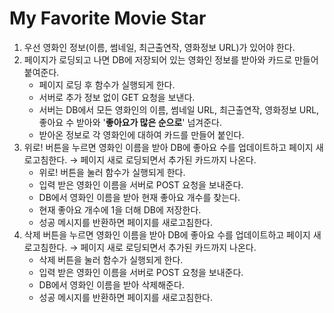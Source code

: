 # My Favorite Movie Star

1. 우선 영화인 정보(이름, 썸네일, 최근출연작, 영화정보 URL)가 있어야 한다.
2. 페이지가 로딩되고 나면 DB에 저장되어 있는 영화인 정보를 받아와 카드로 만들어 붙여준다.
   - 페이지 로딩 후 함수가 실행되게 한다.
   - 서버로 추가 정보 없이 GET 요청을 보낸다.
   - 서버는 DB에서 모든 영화인의 이름, 썸네일 URL, 최근출연작, 영화정보 URL, 좋아요 수 받아와 '**좋아요가 많은 순으로**' 넘겨준다.
   - 받아온 정보로 각 영화인에 대하여 카드를 만들어 붙인다.
3. 위로! 버튼을 누르면 영화인 이름을 받아 DB에 좋아요 수를 업데이트하고 페이지 새로고침한다. → 페이지 새로 로딩되면서 추가된 카드까지 나온다.
   - 위로! 버튼을 눌러 함수가 실행되게 한다.
   - 입력 받은 영화인 이름을 서버로 POST 요청을 보내준다.
   - DB에서 영화인 이름을 받아 현재 좋아요 개수를 찾는다.
   - 현재 좋아요 개수에 1을 더해 DB에 저장한다.
   - 성공 메시지를 반환하면 페이지를 새로고침한다.
4. 삭제 버튼을 누르면 영화인 이름을 받아 DB에 좋아요 수를 업데이트하고 페이지 새로고침한다. → 페이지 새로 로딩되면서 추가된 카드까지 나온다.
   - 삭제 버튼을 눌러 함수가 실행되게 한다.
   - 입력 받은 영화인 이름을 서버로 POST 요청을 보내준다.
   - DB에서 영화인 이름을 받아 삭제해준다.
   - 성공 메시지를 반환하면 페이지를 새로고침한다.
